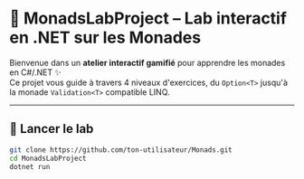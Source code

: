 # 🧪 MonadsLabProject – Lab interactif en .NET sur les Monades

Bienvenue dans un **atelier interactif gamifié** pour apprendre les monades en C#/.NET ✨  
Ce projet vous guide à travers 4 niveaux d'exercices, du `Option<T>` jusqu'à la monade `Validation<T>` compatible LINQ.

---

## 🚀 Lancer le lab

```bash
git clone https://github.com/ton-utilisateur/Monads.git
cd MonadsLabProject
dotnet run
